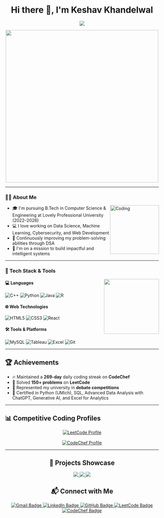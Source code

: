 
<h1 align="center">Hi there 👋, I'm Keshav Khandelwal</h1>

<p align="center">
  <img src="https://readme-typing-svg.demolab.com/?lines=Competitive+Programmer;Full+Stack+Developer;Machine+Learning+Enthusiast;Data+Visualizer&center=true&width=500&height=50" />
</p>

<p align="center">
  <img src="https://cdn.dribbble.com/users/1162077/screenshots/3848914/programmer.gif" width="500" />
</p>

---

### 👨‍💻 About Me

<img align="right" alt="Coding" width="160" src="https://cdn.dribbble.com/users/730703/screenshots/6581243/avento.gif">

- 🎓 I'm pursuing B.Tech in Computer Science & Engineering at Lovely Professional University (2022–2026)
- 💻 I love working on Data Science, Machine Learning, Cybersecurity, and Web Development
- 🧠 Continuously improving my problem-solving abilities through DSA
- 🚀 I'm on a mission to build impactful and intelligent systems

---

### 🔧 Tech Stack & Tools

<img align="right" width="180" src="https://media.tenor.com/qJ5evVs-_uUAAAAC/coding.gif">

#### 💻 Languages
![C++](https://img.icons8.com/color/48/000000/c-plus-plus-logo.png)
![Python](https://img.icons8.com/color/48/000000/python.png)
![Java](https://img.icons8.com/color/48/000000/java-coffee-cup-logo.png)
![R](https://img.icons8.com/external-becris-flat-becris/48/000000/external-r-data-science-becris-flat-becris.png)

#### 🌐 Web Technologies
![HTML5](https://img.icons8.com/color/48/000000/html-5--v1.png)
![CSS3](https://img.icons8.com/color/48/000000/css3.png)
![React](https://img.icons8.com/officel/48/000000/react.png)

#### 🛠 Tools & Platforms
![MySQL](https://img.icons8.com/fluency/48/000000/mysql-logo.png)
![Tableau](https://img.icons8.com/color/48/000000/tableau-software.png)
![Excel](https://img.icons8.com/office/40/000000/ms-excel.png)
![Git](https://img.icons8.com/color/48/000000/git.png)

---

## 🏆 Achievements

- 🔥 Maintained a **269-day** daily coding streak on **CodeChef**
- 🧠 Solved **150+ problems** on **LeetCode**
- 🥇 Represented my university in **debate competitions**
- 📜 Certified in Python (UMich), SQL, Advanced Data Analysis with ChatGPT, Generative AI, and Excel for Analytics

---

## 📊 Competitive Coding Profiles

<p align="center">
  <a href="https://leetcode.com/u/keshavkhandelwal/">
    <img src="https://leetcard.jacoblin.cool/keshavkhandelwal?ext=activity" alt="LeetCode Profile" />
  </a>
  <br><br>
  <a href="https://www.codechef.com/users/keshavkk322">
    <img src="https://cp-logo.vercel.app/codechef/keshavkk322" alt="CodeChef Profile" />
  </a>
</p>

---

<h2 align="center">🚀 Projects Showcase</h2>

<p align="center">
  <a href="https://github.com/keshav-khandelwal/Wine-Data-Analysis-ML">
    <img src="https://github-readme-stats.vercel.app/api/pin/?username=keshav-khandelwal&repo=Wine-Data-Analysis-ML&theme=radical" />
  </a>
  <a href="https://github.com/keshav-khandelwal/covid19-vaccination-dashboard">
    <img src="https://github-readme-stats.vercel.app/api/pin/?username=keshav-khandelwal&repo=covid19-vaccination-dashboard&theme=tokyonight" />
  </a>
  <a href="https://github.com/keshav-khandelwal/Helping-Hands">
    <img src="https://github-readme-stats.vercel.app/api/pin/?username=keshav-khandelwal&repo=Helping-Hands&theme=highcontrast" />
  </a>
</p>

<h2 align="center">📬 Connect with Me</h2>

<p align="center">
  <a href="mailto:keshavkhandelwal.jwr@gmail.com" target="_blank">
    <img src="https://img.shields.io/badge/Gmail-D14836?style=for-the-badge&logo=gmail&logoColor=white" alt="Gmail Badge"/>
  </a>
  
  <a href="https://www.linkedin.com/in/keshav-khandelwal-kk/" target="_blank">
    <img src="https://img.shields.io/badge/LinkedIn-0077B5?style=for-the-badge&logo=linkedin&logoColor=white" alt="LinkedIn Badge"/>
  </a>
  
  <a href="https://github.com/keshav-khandelwal" target="_blank">
    <img src="https://img.shields.io/badge/GitHub-100000?style=for-the-badge&logo=github&logoColor=white" alt="GitHub Badge"/>
  </a>

  <a href="https://leetcode.com/u/keshavkhandelwal/" target="_blank">
    <img src="https://img.shields.io/badge/LeetCode-FFA116?style=for-the-badge&logo=leetcode&logoColor=black" alt="LeetCode Badge"/>
  </a>
  
  <a href="https://www.codechef.com/users/keshavkk322" target="_blank">
    <img src="https://img.shields.io/badge/CodeChef-5B4638?style=for-the-badge&logo=codechef&logoColor=white" alt="CodeChef Badge"/>
  </a>
</p>

